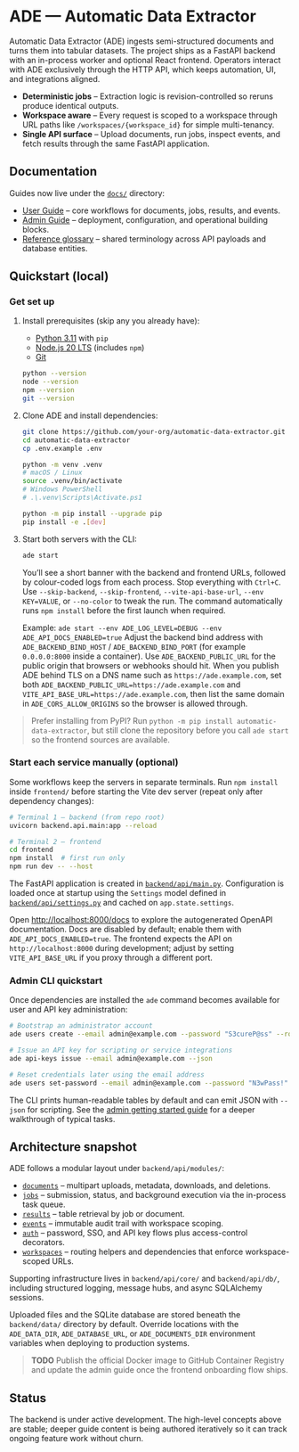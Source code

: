# ADE — Automatic Data Extractor

Automatic Data Extractor (ADE) ingests semi-structured documents and turns them into tabular datasets. The project ships as a FastAPI backend with an in-process worker and optional React frontend. Operators interact with ADE exclusively through the HTTP API, which keeps automation, UI, and integrations aligned.

- **Deterministic jobs** – Extraction logic is revision-controlled so reruns produce identical outputs.
- **Workspace aware** – Every request is scoped to a workspace through URL paths like `/workspaces/{workspace_id}` for simple multi-tenancy.
- **Single API surface** – Upload documents, run jobs, inspect events, and fetch results through the same FastAPI application.

## Documentation

Guides now live under the [`docs/`](docs/README.md) directory:

- [User Guide](docs/user-guide/README.md) – core workflows for documents, jobs, results, and events.
- [Admin Guide](docs/admin-guide/README.md) – deployment, configuration, and operational building blocks.
- [Reference glossary](docs/reference/glossary.md) – shared terminology across API payloads and database entities.

## Quickstart (local)

### Get set up

1. Install prerequisites (skip any you already have):
   - [Python 3.11](https://www.python.org/downloads/) with `pip`
   - [Node.js 20 LTS](https://nodejs.org/en/download/) (includes `npm`)
   - [Git](https://git-scm.com/downloads)

   ```bash
   python --version
   node --version
   npm --version
   git --version
   ```

2. Clone ADE and install dependencies:

   ```bash
   git clone https://github.com/your-org/automatic-data-extractor.git
   cd automatic-data-extractor
   cp .env.example .env

   python -m venv .venv
   # macOS / Linux
   source .venv/bin/activate
   # Windows PowerShell
   # .\.venv\Scripts\Activate.ps1

   python -m pip install --upgrade pip
   pip install -e .[dev]
   ```

3. Start both servers with the CLI:

   ```bash
   ade start
   ```

   You’ll see a short banner with the backend and frontend URLs, followed by colour-coded logs from each process. Stop everything with `Ctrl+C`. Use `--skip-backend`, `--skip-frontend`, `--vite-api-base-url`, `--env KEY=VALUE`, or `--no-color` to tweak the run. The command automatically runs `npm install` before the first launch when required.

   Example: `ade start --env ADE_LOG_LEVEL=DEBUG --env ADE_API_DOCS_ENABLED=true`
   Adjust the backend bind address with `ADE_BACKEND_BIND_HOST` / `ADE_BACKEND_BIND_PORT` (for example `0.0.0.0:8000` inside a container). Use `ADE_BACKEND_PUBLIC_URL` for the public origin that browsers or webhooks should hit. When you publish ADE behind TLS on a DNS name such as `https://ade.example.com`, set both `ADE_BACKEND_PUBLIC_URL=https://ade.example.com` and `VITE_API_BASE_URL=https://ade.example.com`, then list the same domain in `ADE_CORS_ALLOW_ORIGINS` so the browser is allowed through.

> Prefer installing from PyPI? Run `python -m pip install automatic-data-extractor`, but still clone the repository before you call `ade start` so the frontend sources are available.

### Start each service manually (optional)

Some workflows keep the servers in separate terminals. Run `npm install` inside `frontend/` before starting the Vite dev server (repeat only after dependency changes):

```bash
# Terminal 1 – backend (from repo root)
uvicorn backend.api.main:app --reload

# Terminal 2 – frontend
cd frontend
npm install  # first run only
npm run dev -- --host
```

The FastAPI application is created in [`backend/api/main.py`](backend/api/main.py). Configuration is loaded once at startup using the `Settings` model defined in [`backend/api/settings.py`](backend/api/settings.py) and cached on `app.state.settings`.

Open <http://localhost:8000/docs> to explore the autogenerated OpenAPI documentation. Docs are disabled by default; enable them with `ADE_API_DOCS_ENABLED=true`. The frontend expects the API on `http://localhost:8000` during development; adjust by setting `VITE_API_BASE_URL` if you proxy through a different port.

### Admin CLI quickstart

Once dependencies are installed the `ade` command becomes available for user and API key administration:

```bash
# Bootstrap an administrator account
ade users create --email admin@example.com --password "S3cureP@ss" --role admin

# Issue an API key for scripting or service integrations
ade api-keys issue --email admin@example.com --json

# Reset credentials later using the email address
ade users set-password --email admin@example.com --password "N3wPass!"
```

The CLI prints human-readable tables by default and can emit JSON with `--json` for scripting. See the [admin getting started guide](docs/admin-guide/getting_started.md) for a deeper walkthrough of typical tasks.

## Architecture snapshot

ADE follows a modular layout under `backend/api/modules/`:

- [`documents`](backend/api/modules/documents) – multipart uploads, metadata, downloads, and deletions.
- [`jobs`](backend/api/modules/jobs) – submission, status, and background execution via the in-process task queue.
- [`results`](backend/api/modules/results) – table retrieval by job or document.
- [`events`](backend/api/modules/events) – immutable audit trail with workspace scoping.
- [`auth`](backend/api/modules/auth) – password, SSO, and API key flows plus access-control decorators.
- [`workspaces`](backend/api/modules/workspaces) – routing helpers and dependencies that enforce workspace-scoped URLs.

Supporting infrastructure lives in `backend/api/core/` and `backend/api/db/`, including structured logging, message hubs, and async SQLAlchemy sessions.

Uploaded files and the SQLite database are stored beneath the `backend/data/` directory by default. Override locations with the `ADE_DATA_DIR`, `ADE_DATABASE_URL`, or `ADE_DOCUMENTS_DIR` environment variables when deploying to production systems.

> **TODO**
> Publish the official Docker image to GitHub Container Registry and update the admin guide once the frontend onboarding flow ships.

## Status

The backend is under active development. The high-level concepts above are stable; deeper guide content is being authored iteratively so it can track ongoing feature work without churn.

